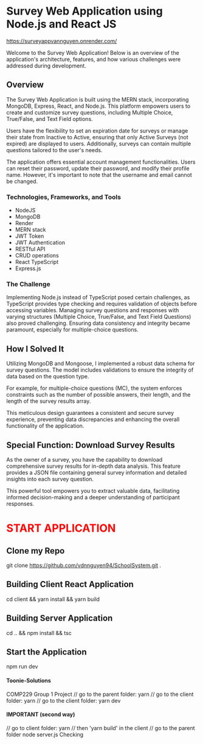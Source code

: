 # Survey Web Application using Node.js and React JS
https://surveyappvannguyen.onrender.com/

Welcome to the Survey Web Application! Below is an overview of the application's architecture, features, and how various challenges were addressed during development.

## Overview

The Survey Web Application is built using the MERN stack, incorporating MongoDB, Express, React, and Node.js. This platform empowers users to create and customize survey questions, including Multiple Choice, True/False, and Text Field options.

Users have the flexibility to set an expiration date for surveys or manage their state from Inactive to Active, ensuring that only Active Surveys (not expired) are displayed to users. Additionally, surveys can contain multiple questions tailored to the user's needs.

The application offers essential account management functionalities. Users can reset their password, update their password, and modify their profile name. However, it's important to note that the username and email cannot be changed.

### Technologies, Frameworks, and Tools

- NodeJS
- MongoDB
- Render
- MERN stack
- JWT Token
- JWT Authentication
- RESTful API
- CRUD operations
- React TypeScript
- Express.js

### The Challenge

Implementing Node.js instead of TypeScript posed certain challenges, as TypeScript provides type checking and requires validation of objects before accessing variables. Managing survey questions and responses with varying structures (Multiple Choice, True/False, and Text Field Questions) also proved challenging. Ensuring data consistency and integrity became paramount, especially for multiple-choice questions.

## How I Solved It

Utilizing MongoDB and Mongoose, I implemented a robust data schema for survey questions. The model includes validations to ensure the integrity of data based on the question type.

For example, for multiple-choice questions (MC), the system enforces constraints such as the number of possible answers, their length, and the length of the survey results array.

This meticulous design guarantees a consistent and secure survey experience, preventing data discrepancies and enhancing the overall functionality of the application.

## Special Function: Download Survey Results

As the owner of a survey, you have the capability to download comprehensive survey results for in-depth data analysis. This feature provides a JSON file containing general survey information and detailed insights into each survey question.

This powerful tool empowers you to extract valuable data, facilitating informed decision-making and a deeper understanding of participant responses.

# <span style="color:red">START APPLICATION</span>

## Clone my Repo
git clone https://github.com/vdnnguyen94/SchoolSystem.git .


## Building Client React Application

cd client && yarn install && yarn build

## Building Server Application

cd .. && npm install && tsc

## Start the Application

npm run dev

#### Toonie-Solutions
COMP229 Group 1 Project
// go to the parent folder: yarn
// go to the client folder: yarn
// go to the client folder: yarn dev

#### IMPORTANT (second way)
// go to client folder: yarn
// then 'yarn build' in the client
// go to the parent folder node server.js
Checking
